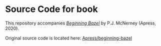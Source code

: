 # Source Code for book

This repository accompanies [*Beginning Bazel*](https://www.apress.com/9781484251935) by P.J. McNerney (Apress, 2020).

Original source code is located here: [Apress/beginning-bazel](https://github.com/Apress/beginning-bazel)
